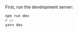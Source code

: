 First, run the development server:

```bash
npm run dev
# or
yarn dev
```
<!-- 存储在公共文件之外的文件和文件夹无法被Nodejs访问(不能加载) -->